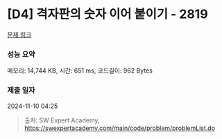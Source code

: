 # [D4] 격자판의 숫자 이어 붙이기 - 2819 

[문제 링크](https://swexpertacademy.com/main/code/problem/problemDetail.do?contestProbId=AV7I5fgqEogDFAXB) 

### 성능 요약

메모리: 14,744 KB, 시간: 651 ms, 코드길이: 962 Bytes

### 제출 일자

2024-11-10 04:25



> 출처: SW Expert Academy, https://swexpertacademy.com/main/code/problem/problemList.do